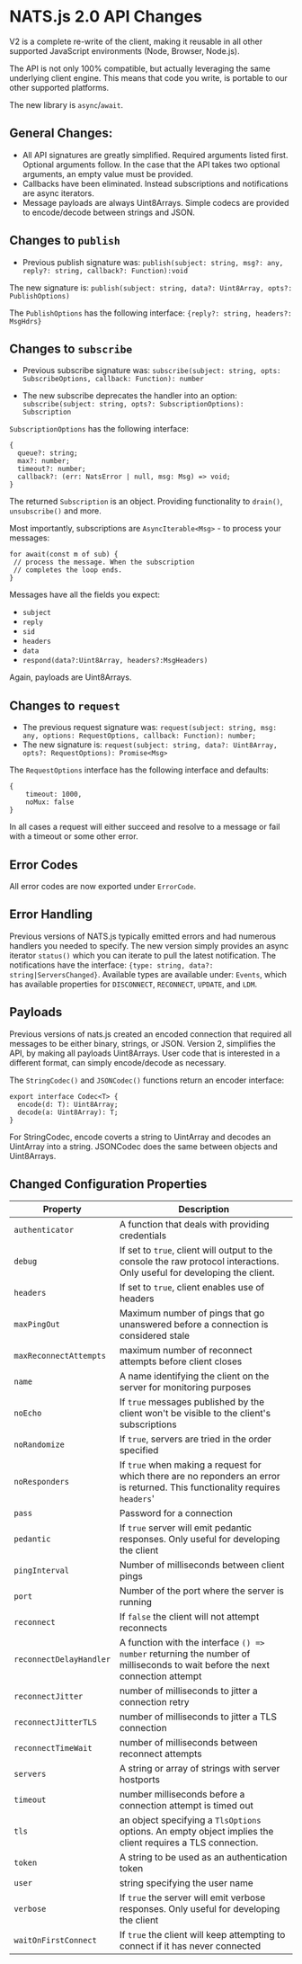 # NATS.js 2.0 API Changes

V2 is a complete re-write of the client, making it reusable in all other supported JavaScript environments (Node, Browser, Node.js).

The API is not only 100% compatible, but actually leveraging the same underlying client engine. This means that code you write, is portable to our other supported platforms.

The new library is `async`/`await`.

## General Changes:

- All API signatures are greatly simplified. Required arguments listed first. Optional arguments follow. In the case that the API takes two optional arguments, an empty value must be provided.
- Callbacks have been eliminated. Instead subscriptions and notifications are async iterators.
- Message payloads are always Uint8Arrays. Simple codecs are provided to encode/decode between strings and JSON.
    

## Changes to `publish`

- Previous publish signature was:
`publish(subject: string, msg?: any, reply?: string, callback?: Function):void`

The new signature is:
`publish(subject: string, data?: Uint8Array, opts?: PublishOptions)`

The `PublishOptions` has the following interface: `{reply?: string, headers?: MsgHdrs}`


## Changes to `subscribe`

- Previous subscribe signature was: `subscribe(subject: string, opts: SubscribeOptions, callback: Function): number`

- The new subscribe deprecates the handler into an option: `subscribe(subject: string, opts?: SubscriptionOptions): Subscription`

`SubscriptionOptions` has the following interface:
```
{
  queue?: string;
  max?: number;
  timeout?: number;
  callback?: (err: NatsError | null, msg: Msg) => void;
}
```

The returned `Subscription` is an object. Providing functionality to `drain()`, `unsubscribe()` and more.


Most importantly, subscriptions are `AsyncIterable<Msg>` - to process your messages:
```
for await(const m of sub) {
 // process the message. When the subscription
 // completes the loop ends.
}
```

Messages have all the fields you expect:

- `subject`
- `reply`
- `sid`
- `headers`
- `data`
- `respond(data?:Uint8Array, headers?:MsgHeaders)`

Again, payloads are Uint8Arrays.

## Changes to `request`
- The previous request signature was: `request(subject: string, msg: any, options: RequestOptions, callback: Function): number;`
- The new signature is: `request(subject: string, data?: Uint8Array, opts?: RequestOptions): Promise<Msg>`

The `RequestOptions` interface has the following interface and defaults:
```
{
    timeout: 1000,
    noMux: false
}
```
In all cases a request will either succeed and resolve to a message or fail with a timeout or some other error.
   


## Error Codes

All error codes are now exported under `ErrorCode`.

## Error Handling

Previous versions of NATS.js typically emitted errors and had numerous handlers you needed to specify.
The new version simply provides an async iterator `status()` which you can iterate to pull the latest notification.
The notifications have the interface: `{type: string, data?: string|ServersChanged}`. Available types are available under:
`Events`, which has available properties for `DISCONNECT`, `RECONNECT`, `UPDATE`, and `LDM`.



## Payloads

Previous versions of nats.js created an encoded connection that required all messages to be either binary,
strings, or JSON. Version 2, simplifies the API, by making all payloads Uint8Arrays. User code that is
interested in a different format, can simply encode/decode as necessary.

The `StringCodec()` and `JSONCodec()` functions return an encoder interface:

```
export interface Codec<T> {
  encode(d: T): Uint8Array;
  decode(a: Uint8Array): T;
}
```

For StringCodec, encode coverts a string to UintArray and decodes an UintArray into a string. JSONCodec does the same
between objects and Uint8Arrays.


## Changed Configuration Properties

| Property | Description |
| ---      | ---         |
| `authenticator`         |  A function that deals with providing credentials |
| `debug`                 | If set to `true`, client will output to the console the raw protocol interactions. Only useful for developing the client. |
| `headers`               | If set to `true`, client enables use of headers |
| `maxPingOut`            | Maximum number of pings that go unanswered before a connection is considered stale | 
| `maxReconnectAttempts`  | maximum number of reconnect attempts before client closes |
| `name`                  | A name identifying the client on the server for monitoring purposes |
| `noEcho`                | If `true` messages published by the client won't be visible to the client's subscriptions |
| `noRandomize`           | If `true`, servers are tried in the order specified |
| `noResponders`          | If `true` when making a request for which there are no reponders an error is returned. This functionality requires `headers`' |
| `pass`                  | Password for a connection |
| `pedantic`              | If `true` server will emit pedantic responses. Only useful for developing the client |
| `pingInterval`          | Number of milliseconds between client pings |
| `port`                  | Number of the port where the server is running |
| `reconnect`             | If `false` the client will not attempt reconnects |
| `reconnectDelayHandler` | A function with the interface `() => number` returning the number of milliseconds to wait before the next connection attempt |
| `reconnectJitter`       | number of milliseconds to jitter a connection retry |
| `reconnectJitterTLS`    | number of milliseconds to jitter a TLS connection |
| `reconnectTimeWait`     | number of milliseconds between reconnect attempts |
| `servers`               | A string or array of strings with server hostports |
| `timeout`               | number milliseconds before a connection attempt is timed out |
| `tls`                   | an object specifying a `TlsOptions` options. An empty object implies the client requires a TLS connection. |
| `token`                 | A string to be used as an authentication token |
| `user`                  | string specifying the user name |
| `verbose`               | If `true` the server will emit verbose responses. Only useful for developing the client | 
| `waitOnFirstConnect`    | If `true` the client will keep attempting to connect if it has never connected |
